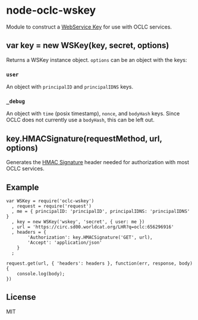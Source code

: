 # node-oclc-wskey

Module to construct a [WebService Key](http://www.oclc.org/developer/develop/authentication/what-is-a-wskey.en.html) 
for use with OCLC services.

## var key = new WSKey(key, secret, options)

Returns a WSKey instance object. `options` can be an object with the keys:

### `user`

An object with `principalID` and `principalIDNS` keys. 

### `_debug`

An object with `time` (posix timestamp), `nonce`, and `bodyHash` keys. Since OCLC does not currently use a `bodyHash`, 
this can be left out.


## key.HMACSignature(requestMethod, url, options)

Generates the [HMAC Signature](http://www.oclc.org/developer/develop/authentication/hmac-signature.en.html) header needed
for authorization with most OCLC services. 

## Example

```
var WSKey = require('oclc-wskey')
  , request = require('request')
  , me = { principalID: 'principalID', principalIDNS: 'principalIDNS' }
  , key = new WSKey('wskey', 'secret', { user: me })
  , url = 'https://circ.sd00.worldcat.org/LHR?q=oclc:656296916'
  , headers = {
        'Authorization': key.HMACSignature('GET', url),
        'Accept': 'application/json'
    }
  ;

request.get(url, { 'headers': headers }, function(err, response, body) {
    console.log(body);
})
```

## License
MIT

